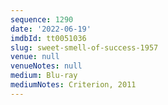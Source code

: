 ```yaml
---
sequence: 1290
date: '2022-06-19'
imdbId: tt0051036
slug: sweet-smell-of-success-1957
venue: null
venueNotes: null
medium: Blu-ray
mediumNotes: Criterion, 2011
---
```


